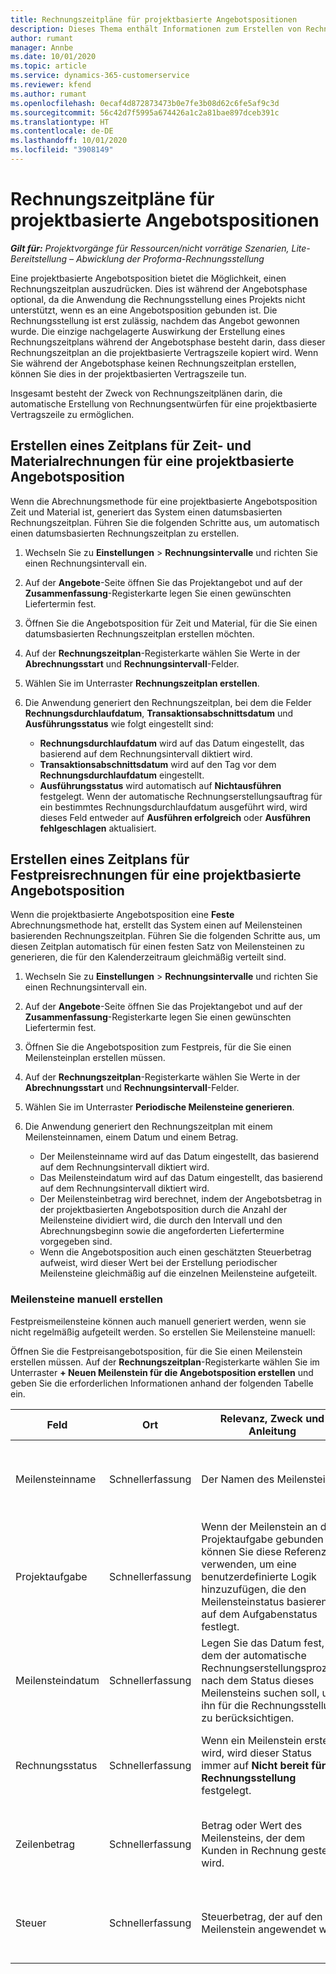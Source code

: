 ```yaml
---
title: Rechnungszeitpläne für projektbasierte Angebotspositionen
description: Dieses Thema enthält Informationen zum Erstellen von Rechnungszeitplänen und Meilensteinen für Angebotspositionen.
author: rumant
manager: Annbe
ms.date: 10/01/2020
ms.topic: article
ms.service: dynamics-365-customerservice
ms.reviewer: kfend
ms.author: rumant
ms.openlocfilehash: 0ecaf4d872873473b0e7fe3b08d62c6fe5af9c3d
ms.sourcegitcommit: 56c42d7f5995a674426a1c2a81bae897dceb391c
ms.translationtype: HT
ms.contentlocale: de-DE
ms.lasthandoff: 10/01/2020
ms.locfileid: "3908149"
---
```

# <a name="invoice-schedules-on-project-based-quote-lines"></a>Rechnungszeitpläne für projektbasierte Angebotspositionen

_**Gilt für:** Projektvorgänge für Ressourcen/nicht vorrätige Szenarien, Lite-Bereitstellung – Abwicklung der Proforma-Rechnungsstellung_

Eine projektbasierte Angebotsposition bietet die Möglichkeit, einen Rechnungszeitplan auszudrücken. Dies ist während der Angebotsphase optional, da die Anwendung die Rechnungsstellung eines Projekts nicht unterstützt, wenn es an eine Angebotsposition gebunden ist. Die Rechnungsstellung ist erst zulässig, nachdem das Angebot gewonnen wurde. Die einzige nachgelagerte Auswirkung der Erstellung eines Rechnungszeitplans während der Angebotsphase besteht darin, dass dieser Rechnungszeitplan an die projektbasierte Vertragszeile kopiert wird. Wenn Sie während der Angebotsphase keinen Rechnungszeitplan erstellen, können Sie dies in der projektbasierten Vertragszeile tun.

Insgesamt besteht der Zweck von Rechnungszeitplänen darin, die automatische Erstellung von Rechnungsentwürfen für eine projektbasierte Vertragszeile zu ermöglichen. 

## <a name="create-a-time-and-material-invoice-schedule-for-a-project-based-quote-line"></a>Erstellen eines Zeitplans für Zeit- und Materialrechnungen für eine projektbasierte Angebotsposition

Wenn die Abrechnungsmethode für eine projektbasierte Angebotsposition Zeit und Material ist, generiert das System einen datumsbasierten Rechnungszeitplan. Führen Sie die folgenden Schritte aus, um automatisch einen datumsbasierten Rechnungszeitplan zu erstellen.

1. Wechseln Sie zu **Einstellungen** > **Rechnungsintervalle** und richten Sie einen Rechnungsintervall ein.
2. Auf der **Angebote**-Seite öffnen Sie das Projektangebot und auf der **Zusammenfassung**-Registerkarte legen Sie einen gewünschten Liefertermin fest.
3. Öffnen Sie die Angebotsposition für Zeit und Material, für die Sie einen datumsbasierten Rechnungszeitplan erstellen möchten. 
4. Auf der **Rechnungszeitplan**-Registerkarte wählen Sie Werte in der **Abrechnungsstart** und **Rechnungsintervall**-Felder. 
5. Wählen Sie im Unterraster **Rechnungszeitplan erstellen**.
6. Die Anwendung generiert den Rechnungszeitplan, bei dem die Felder **Rechnungsdurchlaufdatum**, **Transaktionsabschnittsdatum** und **Ausführungsstatus** wie folgt eingestellt sind:

    - **Rechnungsdurchlaufdatum** wird auf das Datum eingestellt, das basierend auf dem Rechnungsintervall diktiert wird.
    - **Transaktionsabschnittsdatum** wird auf den Tag vor dem **Rechnungsdurchlaufdatum** eingestellt.
    - **Ausführungsstatus** wird automatisch auf **Nichtausführen** festgelegt. Wenn der automatische Rechnungserstellungsauftrag für ein bestimmtes Rechnungsdurchlaufdatum ausgeführt wird, wird dieses Feld entweder auf **Ausführen erfolgreich** oder **Ausführen fehlgeschlagen** aktualisiert.

## <a name="create-a-fixed-price-invoice-schedule-for-a-project-based-quote-line"></a>Erstellen eines Zeitplans für Festpreisrechnungen für eine projektbasierte Angebotsposition

Wenn die projektbasierte Angebotsposition eine **Feste** Abrechnungsmethode hat, erstellt das System einen auf Meilensteinen basierenden Rechnungszeitplan. Führen Sie die folgenden Schritte aus, um diesen Zeitplan automatisch für einen festen Satz von Meilensteinen zu generieren, die für den Kalenderzeitraum gleichmäßig verteilt sind.

1. Wechseln Sie zu **Einstellungen** > **Rechnungsintervalle** und richten Sie einen Rechnungsintervall ein.
2. Auf der **Angebote**-Seite öffnen Sie das Projektangebot und auf der **Zusammenfassung**-Registerkarte legen Sie einen gewünschten Liefertermin fest.
3. Öffnen Sie die Angebotsposition zum Festpreis, für die Sie einen Meilensteinplan erstellen müssen. 
4. Auf der **Rechnungszeitplan**-Registerkarte wählen Sie Werte in der **Abrechnungsstart** und **Rechnungsintervall**-Felder. 
5. Wählen Sie im Unterraster **Periodische Meilensteine generieren**.
6. Die Anwendung generiert den Rechnungszeitplan mit einem Meilensteinnamen, einem Datum und einem Betrag.

    - Der Meilensteinname wird auf das Datum eingestellt, das basierend auf dem Rechnungsintervall diktiert wird.
    - Das Meilensteindatum wird auf das Datum eingestellt, das basierend auf dem Rechnungsintervall diktiert wird.
    - Der Meilensteinbetrag wird berechnet, indem der Angebotsbetrag in der projektbasierten Angebotsposition durch die Anzahl der Meilensteine dividiert wird, die durch den Intervall und den Abrechnungsbeginn sowie die angeforderten Liefertermine vorgegeben sind.
    - Wenn die Angebotsposition auch einen geschätzten Steuerbetrag aufweist, wird dieser Wert bei der Erstellung periodischer Meilensteine gleichmäßig auf die einzelnen Meilensteine aufgeteilt.

### <a name="manually-create-milestones"></a>Meilensteine manuell erstellen

Festpreismeilensteine können auch manuell generiert werden, wenn sie nicht regelmäßig aufgeteilt werden. So erstellen Sie Meilensteine manuell:

Öffnen Sie die Festpreisangebotsposition, für die Sie einen Meilenstein erstellen müssen. Auf der **Rechnungszeitplan**-Registerkarte wählen Sie im Unterraster **+ Neuen Meilenstein für die Angebotsposition erstellen** und geben Sie die erforderlichen Informationen anhand der folgenden Tabelle ein.

| **Feld** | **Ort** | **Relevanz, Zweck und Anleitung** | **Nachgelagerte Auswirkungen** |
| --- | --- | --- | --- |
| Meilensteinname | Schnellerfassung | Der Namen des Meilensteins. | Dies wird auf den Meilenstein der Projektvertragszeile und auf die Rechnung übertragen |
| Projektaufgabe | Schnellerfassung | Wenn der Meilenstein an die Projektaufgabe gebunden ist, können Sie diese Referenz verwenden, um eine benutzerdefinierte Logik hinzuzufügen, die den Meilensteinstatus basierend auf dem Aufgabenstatus festlegt. | Die Anwendung hat keine nachgelagerten Auswirkungen dieser Referenz auf eine Aufgabe. |
| Meilensteindatum | Schnellerfassung | Legen Sie das Datum fest, an dem der automatische Rechnungserstellungsprozess nach dem Status dieses Meilensteins suchen soll, um ihn für die Rechnungsstellung zu berücksichtigen. | Dies wird auf den Meilenstein der Projektvertragszeile und auf die Rechnung übertragen. |
| Rechnungsstatus | Schnellerfassung | Wenn ein Meilenstein erstellt wird, wird dieser Status immer auf **Nicht bereit für die Rechnungsstellung** festgelegt. | Dies wird auf den Meilenstein der Projektvertragszeile und auf die Rechnung übertragen. |
| Zeilenbetrag | Schnellerfassung | Betrag oder Wert des Meilensteins, der dem Kunden in Rechnung gestellt wird. | Dies wird auf den Meilenstein der Projektvertragszeile und auf die Rechnung übertragen. |
| Steuer | Schnellerfassung | Steuerbetrag, der auf den Meilenstein angewendet wird. | Dies wird auf den Meilenstein der Projektvertragszeile und auf die Rechnung übertragen. |
